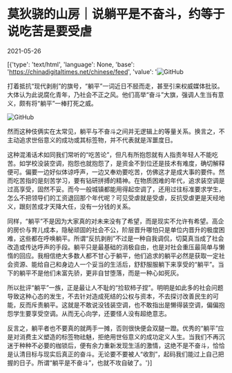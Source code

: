 # 莫狄骁的山房｜说躺平是不奋斗，约等于说吃苦是要受虐

2021-05-26

[{'type': 'text/html', 'language': None, 'base': 'https://chinadigitaltimes.net/chinese/feed', 'value': '![GitHub](https://chinadigitaltimes.net/chinese/files/2021/05/image-1622026606296.png)

打着抵抗“现代剥削”的旗号，“躺平”一词近日不胫而走，甚至引来权威媒体批驳。大体认为此说腐化青年，乃社会不正之风。他们高举“奋斗”大旗，强调人生当有意义，颇有将“躺平”一棒打死之威。

![GitHub](https://chinadigitaltimes.net/chinese/files/2021/05/image-1622023985903.png)

然而这种伎俩实在太常见，躺平与不奋斗之间并无逻辑上的等量关系。换言之，不主动追求世俗意义的成功或其标签物，并不代表就是浑噩度日。

这种混淆话术如同我们常听的“吃苦论”，但凡有所抱怨就有人指责年轻人不能吃苦。如学校没装空调，抱怨也就抱怨了，是资金不到位还是技术有难度，确切解释便可。偏要一边好似体谅呼声，一边又奉劝要吃苦，仿佛这才是成大事的要件。然而吃苦指的是刻苦学习，要有钻研拼搏的精神。在物质困难的年代，追求装空调是过高享受，固然不妥。而今一般城镇都能用得起空调了，还用过往标准要求学生，怎么不把领导们的工资退回那个年代呢？可见受虐就是受虐，反抗受虐更是天经地义，跟刻苦成才天降大任，没有一分钱的关系。

同样，“躺平”不是因为大家真的对未来没有了希望，而是现实不允许有希望。高企的房价与育儿成本，隐秘顽固的社会不公，阶层晋升哪怕只是单位内晋升的极度困难，这些都在呼唤躺平。所谓“反抗剥削”不过是一种自我调侃，切莫真当成了社会改造或传达呼声的手段。躺平只是最基础的消极自由，也是对社会重压最简单与懒惰的回应。我相信绝大多数人都不甘心于躺平，他们追求的躺平必然是获取一定社会资源、能给自己和身边人一个妥当的生活后，舒舒服服躺下来享受的“躺平”。当下的躺平不是他们未富先骄，更非自甘堕落，而是一种心如死灰。

所以批评“躺平”一族，正是最让人不耻的“捡软柿子捏”。明明是如此多的社会问题导致这种心态的发生，不去针对造成死结的公权与资本，不去探讨改善民生的可能，反而斥责躺平。这就是不敢说没钱装空调，也不敢指出是懒得装空调，偏偏抱怨学生要享受空调。从而无心向学，还要怪人没有超绝意志。

反言之，躺平者也不要真的就两手一摊，否则很快便会双腿一蹬。优秀的“躺平”应是对消费主义塑造的标签物祛魅，拒绝用世俗意义的成功定义人生。当我们不再沉迷于种种不必要的枷锁后，便有余力重新发现生活的激情，这绝不是不奋斗，恰恰是认清目标与现实后真正的奋斗。无论要不要被人“收割”，起码我们能过上自己把握的日子。所谓“躺平是不奋斗”，也就不攻自破了。'}]